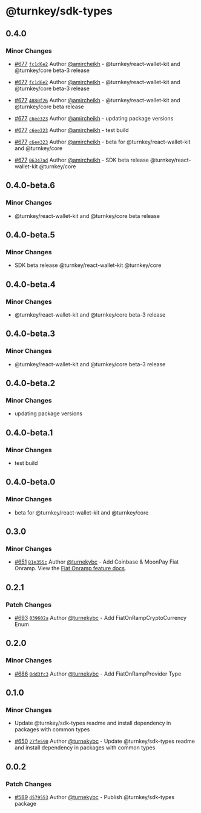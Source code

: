 # @turnkey/sdk-types

## 0.4.0

### Minor Changes

- [#677](https://github.com/tkhq/sdk/pull/677) [`fc1d6e2`](https://github.com/tkhq/sdk/commit/fc1d6e2d26f4a53116633e9e8cccccd792267f4e) Author [@amircheikh](https://github.com/amircheikh) - @turnkey/react-wallet-kit and @turnkey/core beta-3 release

- [#677](https://github.com/tkhq/sdk/pull/677) [`fc1d6e2`](https://github.com/tkhq/sdk/commit/fc1d6e2d26f4a53116633e9e8cccccd792267f4e) Author [@amircheikh](https://github.com/amircheikh) - @turnkey/react-wallet-kit and @turnkey/core beta-3 release

- [#677](https://github.com/tkhq/sdk/pull/677) [`4880f26`](https://github.com/tkhq/sdk/commit/4880f26a4dd324c049bff7f35284098ccfc55823) Author [@amircheikh](https://github.com/amircheikh) - @turnkey/react-wallet-kit and @turnkey/core beta release

- [#677](https://github.com/tkhq/sdk/pull/677) [`c6ee323`](https://github.com/tkhq/sdk/commit/c6ee3239c389a7bbbbb23610c84b883ed298f95c) Author [@amircheikh](https://github.com/amircheikh) - updating package versions

- [#677](https://github.com/tkhq/sdk/pull/677) [`c6ee323`](https://github.com/tkhq/sdk/commit/c6ee3239c389a7bbbbb23610c84b883ed298f95c) Author [@amircheikh](https://github.com/amircheikh) - test build

- [#677](https://github.com/tkhq/sdk/pull/677) [`c6ee323`](https://github.com/tkhq/sdk/commit/c6ee3239c389a7bbbbb23610c84b883ed298f95c) Author [@amircheikh](https://github.com/amircheikh) - beta for @turnkey/react-wallet-kit and @turnkey/core

- [#677](https://github.com/tkhq/sdk/pull/677) [`06347ad`](https://github.com/tkhq/sdk/commit/06347adfa08fb0867c350e43821d0fed06c49624) Author [@amircheikh](https://github.com/amircheikh) - SDK beta release @turnkey/react-wallet-kit @turnkey/core

## 0.4.0-beta.6

### Minor Changes

- @turnkey/react-wallet-kit and @turnkey/core beta release

## 0.4.0-beta.5

### Minor Changes

- SDK beta release @turnkey/react-wallet-kit @turnkey/core

## 0.4.0-beta.4

### Minor Changes

- @turnkey/react-wallet-kit and @turnkey/core beta-3 release

## 0.4.0-beta.3

### Minor Changes

- @turnkey/react-wallet-kit and @turnkey/core beta-3 release

## 0.4.0-beta.2

### Minor Changes

- updating package versions

## 0.4.0-beta.1

### Minor Changes

- test build

## 0.4.0-beta.0

### Minor Changes

- beta for @turnkey/react-wallet-kit and @turnkey/core

## 0.3.0

### Minor Changes

- [#651](https://github.com/tkhq/sdk/pull/651) [`81e355c`](https://github.com/tkhq/sdk/commit/81e355c9a8321feffcac056916b65139cf35eeed) Author [@turnekybc](https://github.com/turnekybc) - Add Coinbase & MoonPay Fiat Onramp. View the [Fiat Onramp feature docs](https://docs.turnkey.com/wallets/fiat-on-ramp).

## 0.2.1

### Patch Changes

- [#693](https://github.com/tkhq/sdk/pull/693) [`039602a`](https://github.com/tkhq/sdk/commit/039602a015d20783952b992d1d339f5fc003f658) Author [@turnekybc](https://github.com/turnekybc) - Add FiatOnRampCryptoCurrency Enum

## 0.2.0

### Minor Changes

- [#686](https://github.com/tkhq/sdk/pull/686) [`0dd3fc3`](https://github.com/tkhq/sdk/commit/0dd3fc31956992c5b449da5868f6eef8b0bb194c) Author [@turnekybc](https://github.com/turnekybc) - Add FiatOnRampProvider Type

## 0.1.0

### Minor Changes

- Update @turnkey/sdk-types readme and install dependency in packages with common types

- [#650](https://github.com/tkhq/sdk/pull/650) [`27fe590`](https://github.com/tkhq/sdk/commit/27fe590cdc3eb6a8cde093eeefda2ee1cdc79412) Author [@turnekybc](https://github.com/turnekybc) - Update @turnkey/sdk-types readme and install dependency in packages with common types

## 0.0.2

### Patch Changes

- [#589](https://github.com/tkhq/sdk/pull/589) [`d579553`](https://github.com/tkhq/sdk/commit/d579553006eba29947dee6b45c3ce2025695732f) Author [@turnekybc](https://github.com/turnekybc) - Publish @turnkey/sdk-types package
